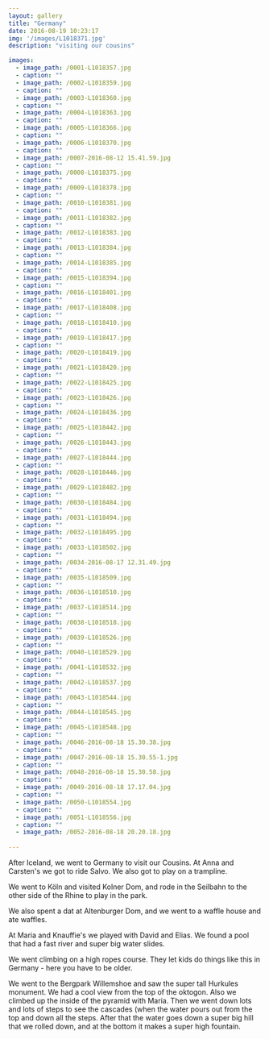 ```yaml
---
layout: gallery
title: "Germany"
date: 2016-08-19 10:23:17
img: '/images/L1018371.jpg'
description: "visiting our cousins"

images:
  - image_path: /0001-L1018357.jpg
  - caption: ""
  - image_path: /0002-L1018359.jpg
  - caption: ""
  - image_path: /0003-L1018360.jpg
  - caption: ""
  - image_path: /0004-L1018363.jpg
  - caption: ""
  - image_path: /0005-L1018366.jpg
  - caption: ""
  - image_path: /0006-L1018370.jpg
  - caption: ""
  - image_path: /0007-2016-08-12 15.41.59.jpg
  - caption: ""
  - image_path: /0008-L1018375.jpg
  - caption: ""
  - image_path: /0009-L1018378.jpg
  - caption: ""
  - image_path: /0010-L1018381.jpg
  - caption: ""
  - image_path: /0011-L1018382.jpg
  - caption: ""
  - image_path: /0012-L1018383.jpg
  - caption: ""
  - image_path: /0013-L1018384.jpg
  - caption: ""
  - image_path: /0014-L1018385.jpg
  - caption: ""
  - image_path: /0015-L1018394.jpg
  - caption: ""
  - image_path: /0016-L1018401.jpg
  - caption: ""
  - image_path: /0017-L1018408.jpg
  - caption: ""
  - image_path: /0018-L1018410.jpg
  - caption: ""
  - image_path: /0019-L1018417.jpg
  - caption: ""
  - image_path: /0020-L1018419.jpg
  - caption: ""
  - image_path: /0021-L1018420.jpg
  - caption: ""
  - image_path: /0022-L1018425.jpg
  - caption: ""
  - image_path: /0023-L1018426.jpg
  - caption: ""
  - image_path: /0024-L1018436.jpg
  - caption: ""
  - image_path: /0025-L1018442.jpg
  - caption: ""
  - image_path: /0026-L1018443.jpg
  - caption: ""
  - image_path: /0027-L1018444.jpg
  - caption: ""
  - image_path: /0028-L1018446.jpg
  - caption: ""
  - image_path: /0029-L1018482.jpg
  - caption: ""
  - image_path: /0030-L1018484.jpg
  - caption: ""
  - image_path: /0031-L1018494.jpg
  - caption: ""
  - image_path: /0032-L1018495.jpg
  - caption: ""
  - image_path: /0033-L1018502.jpg
  - caption: ""
  - image_path: /0034-2016-08-17 12.31.49.jpg
  - caption: ""
  - image_path: /0035-L1018509.jpg
  - caption: ""
  - image_path: /0036-L1018510.jpg
  - caption: ""
  - image_path: /0037-L1018514.jpg
  - caption: ""
  - image_path: /0038-L1018518.jpg
  - caption: ""
  - image_path: /0039-L1018526.jpg
  - caption: ""
  - image_path: /0040-L1018529.jpg
  - caption: ""
  - image_path: /0041-L1018532.jpg
  - caption: ""
  - image_path: /0042-L1018537.jpg
  - caption: ""
  - image_path: /0043-L1018544.jpg
  - caption: ""
  - image_path: /0044-L1018545.jpg
  - caption: ""
  - image_path: /0045-L1018548.jpg
  - caption: ""
  - image_path: /0046-2016-08-18 15.30.38.jpg
  - caption: ""
  - image_path: /0047-2016-08-18 15.30.55-1.jpg
  - caption: ""
  - image_path: /0048-2016-08-18 15.30.58.jpg
  - caption: ""
  - image_path: /0049-2016-08-18 17.17.04.jpg
  - caption: ""
  - image_path: /0050-L1018554.jpg
  - caption: ""
  - image_path: /0051-L1018556.jpg
  - caption: ""
  - image_path: /0052-2016-08-18 20.20.18.jpg
  
---
```


After Iceland, we went to Germany to visit our Cousins.  At Anna and Carsten's we got to ride Salvo.  We also got to play on a trampline.

We went to Köln and visited Kolner Dom, and rode in the Seilbahn to the other side of the Rhine to play in the park.

We also spent a dat at Altenburger Dom, and we went to a waffle house and ate waffles.

At Maria and Knauffie's we played with David and Elias.  We found a pool that had a fast river and super big water slides.

We went climbing on a high ropes course.  They let kids do things like this in Germany - here you have to be older.

We went to the Bergpark Willemshoe and saw the super tall Hurkules monument.  We had a  cool view from the top of the oktogon.  Also we climbed up the inside of the pyramid with Maria.  Then we went down lots and lots of steps to see the cascades (when the water pours out from the top and down all the steps.  After that the water goes down a super big hill that we rolled down, and at the bottom it makes a super high fountain.

